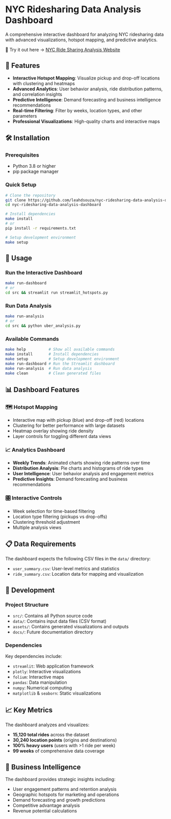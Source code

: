 # NYC Ridesharing Data Analysis Dashboard

A comprehensive interactive dashboard for analyzing NYC ridesharing data with advanced visualizations, hotspot mapping, and predictive analytics.

🔗 Try it out here → [NYC Ride Sharing Analysis Website](https://leahdsouza-nyc-ridesharing.streamlit.app/)
## 🚀 Features

- **Interactive Hotspot Mapping**: Visualize pickup and drop-off locations with clustering and heatmaps
- **Advanced Analytics**: User behavior analysis, ride distribution patterns, and correlation insights
- **Predictive Intelligence**: Demand forecasting and business intelligence recommendations
- **Real-time Filtering**: Filter by weeks, location types, and other parameters
- **Professional Visualizations**: High-quality charts and interactive maps


## 🛠️ Installation

### Prerequisites
- Python 3.8 or higher
- pip package manager

### Quick Setup
```bash
# Clone the repository
git clone https://github.com/leahdsouza/nyc-ridesharing-data-analysis-dashboard.git
cd nyc-ridesharing-data-analysis-dashboard

# Install dependencies
make install
# or
pip install -r requirements.txt

# Setup development environment
make setup
```

## 🚀 Usage

### Run the Interactive Dashboard
```bash
make run-dashboard
# or
cd src && streamlit run streamlit_hotspots.py
```

### Run Data Analysis
```bash
make run-analysis
# or
cd src && python uber_analysis.py
```

### Available Commands
```bash
make help          # Show all available commands
make install       # Install dependencies
make setup         # Setup development environment
make run-dashboard # Run the Streamlit dashboard
make run-analysis  # Run data analysis
make clean         # Clean generated files
```

## 📊 Dashboard Features

### 🗺️ Hotspot Mapping
- Interactive map with pickup (blue) and drop-off (red) locations
- Clustering for better performance with large datasets
- Heatmap overlay showing ride density
- Layer controls for toggling different data views

### 📈 Analytics Dashboard
- **Weekly Trends**: Animated charts showing ride patterns over time
- **Distribution Analysis**: Pie charts and histograms of ride types
- **User Intelligence**: User behavior analysis and engagement metrics
- **Predictive Insights**: Demand forecasting and business recommendations

### 🎛️ Interactive Controls
- Week selection for time-based filtering
- Location type filtering (pickups vs drop-offs)
- Clustering threshold adjustment
- Multiple analysis views

## 📋 Data Requirements

The dashboard expects the following CSV files in the `data/` directory:
- `user_summary.csv`: User-level metrics and statistics
- `ride_summary.csv`: Location data for mapping and visualization

## 🔧 Development

### Project Structure
- `src/`: Contains all Python source code
- `data/`: Contains input data files (CSV format)
- `assets/`: Contains generated visualizations and outputs
- `docs/`: Future documentation directory

### Dependencies
Key dependencies include:
- `streamlit`: Web application framework
- `plotly`: Interactive visualizations
- `folium`: Interactive maps
- `pandas`: Data manipulation
- `numpy`: Numerical computing
- `matplotlib` & `seaborn`: Static visualizations

## 📈 Key Metrics

The dashboard analyzes and visualizes:
- **15,120 total rides** across the dataset
- **30,240 location points** (origins and destinations)
- **100% heavy users** (users with >1 ride per week)
- **99 weeks** of comprehensive data coverage

## 🎯 Business Intelligence

The dashboard provides strategic insights including:
- User engagement patterns and retention analysis
- Geographic hotspots for marketing and operations
- Demand forecasting and growth predictions
- Competitive advantage analysis
- Revenue potential calculations

